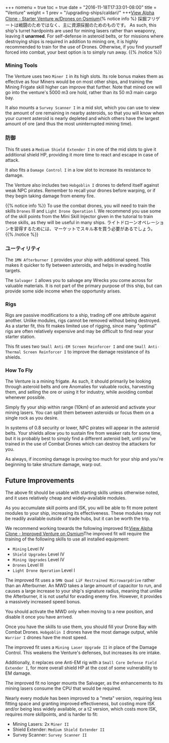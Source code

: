 +++ nomenu = true toc = true date = "2016-11-18T17:33:01-08:00" title = "Venture" weight = 1 prev = "/upgrading-ships/caldari/" +++<object type="image/svg+xml" data="https://o.smium.org/api/convert/119454/svg/119454-alpha-clone---starter-venture-wdrones.svg?privatetoken=8529239342533574656"><a href="https://o.smium.org/loadout/private/119454/8529239342533574656">View Alpha Clone - Starter Venture w/Drones on Osmium</a></object>{% notice info %} 採掘フリゲートは戦闘のためではなく、主に資源採掘のためのものです。 As such, this ship's turret hardpoints are used for mining lasers rather than weaponry, leaving it **unarmed**. For self-defense in asteroid belts, or for missions where destroying ships is required in addition to mining ore, it is highly recommended to train for the use of Drones. Otherwise, if you find yourself forced into combat, your best option is to simply run away. {{% /notice %}}

### Mining Tools

The Venture uses two `Miner I` in its high slots. Its role bonus makes them as effective as four Miners would be on most other ships, and training the Mining Frigate skill higher can improve that further. Note that mined ore will go into the venture's 5000 m3 ore hold, rather than its 50 m3 main cargo bay.

It also mounts a `Survey Scanner I` in a mid slot, which you can use to view the amount of ore remaining in nearby asteroids, so that you will know when your current asteroid is nearly depleted and which others have the largest amount of ore (and thus the most uninterrupted mining time).

### 防御

This fit uses a `Medium Shield Extender I` in one of the mid slots to give it additional shield HP, providing it more time to react and escape in case of attack.

It also fits a `Damage Control I` in a low slot to increase its resistance to damage.

The Venture also includes two `Hobgoblin I` drones to defend itself against weak NPC pirates. Remember to recall your drones before warping, or if they begin taking damage from enemy fire.

{{% notice info %}} To use the combat drones, you will need to train the skills `Drones` III and `Light Drone Operation` I. We recommend you use some of the skill points from the Mini Skill Injector given in the tutorial to train these skills, as they will be useful in many ships. ライトドローンオペレーションを習得するためには、マーケットでスキル本を買う必要があるでしょう。 {{% /notice %}}

### ユーティリティ

The `1MN Afterburner I` provides your ship with additional speed. This makes it quicker to fly between asteroids, and helps in evading hostile targets.

The `Salvager I` allows you to salvage any Wrecks you come across for valuable materials. It is not part of the primary purpose of this ship, but can provide some side income when the opportunity arises.

### Rigs

Rigs are passive modifications to a ship, trading off one attribute against another. Unlike modules, rigs cannot be removed without being destroyed. As a starter fit, this fit makes limited use of rigging, since many "optimal" rigs are often relatively expensive and may be difficult to find near your starter station.

This fit uses two `Small Anti-EM Screen Reinforcer I` and one `Small Anti-Thermal Screen Reinforcer I` to improve the damage resistance of its shields.

### How To Fly

The Venture is a mining frigate. As such, it should primarily be looking through asteroid belts and ore Anomalies for valuable rocks, harvesting them, and selling the ore or using it for industry, while avoiding combat whenever possible.

Simply fly your ship within range (10km) of an asteroid and activate your mining lasers. You can split them between asteroids or focus them on a single rock as you desire.

In systems of 0.8 security or lower, NPC pirates will appear in the asteroid belts. Your shields allow you to sustain fire from weaker rats for some time, but it is probably best to simply find a different asteroid belt, until you've trained in the use of Combat Drones which can destroy the attackers for you.

As always, if incoming damage is proving too much for your ship and you're beginning to take structure damage, warp out.

## Future Improvements

The above fit should be usable with starting skills unless otherwise noted, and it uses relatively cheap and widely-available modules.

As you accumulate skill points and ISK, you will be able to fit more potent modules to your ship, increasing its effectiveness. These modules may not be readily available outside of trade hubs, but it can be worth the trip.

We recommend working towards the following improved fit:<object type="image/svg+xml" data="https://o.smium.org/api/convert/118496/svg/118496-alpha-clone---improved-venture.svg?privatetoken=1980229761703608320"><a href="https://o.smium.org/loadout/private/118496/1980229761703608320">View Alpha Clone - Improved Venture on Osmium</a></object>The improved fit will require the training of the following skills to use all installed equipment:

* `Mining` Level IV
* `Shield Upgrades` Level IV
* `Mining Upgrades` Level IV
* `Drones` Level III
* `Light Drone Operation` Level I

The improved fit uses a `5MN Quad LiF Restrained Microwarpdrive` rather than an Afterburner. An MWD takes a large amount of capacitor to run, and causes a large increase to your ship's signature radius, meaning that unlike the Afterburner, it is not useful for evading enemy fire. However, it provides a massively increased speed bonus.

You should activate the MWD only when moving to a new position, and disable it once you have arrived.

Once you have the skills to use them, you should fill your Drone Bay with Combat Drones. `Hobgoblin I` drones have the most damage output, while `Warrior I` drones have the most speed.

The improved fit uses a `Mining Laser Upgrade II` in place of the Damage Control. This weakens the Venture's defenses, but increases its ore intake.

Additionally, it replaces one Anti-EM rig with a `Small Core Defense Field Extender I`, for more overall shield HP at the cost of some vulnerability to EM damage.

The improved fit no longer mounts the Salvager, as the enhancements to its mining lasers consume the CPU that would be required.

Nearly every module has been improved to a "meta" version, requiring less fitting space and granting improved effectiveness, but costing more ISK and/or being less widely available, or a t2 version, which costs more ISK, requires more skillpoints, and is harder to fit:

* Mining Lasers: 2x `Miner II`
* Shield Extender: `Medium Shield Extender II`
* Survey Scanner: `Survey Scanner II`